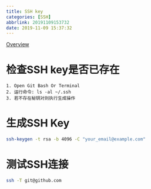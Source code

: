 ```yaml
---
title: SSH key
categories: [SSH]
abbrlink: 20191109153732
date: 2019-11-09 15:37:32
---
```

[Overview](https://help.github.com/en/github/authenticating-to-github/connecting-to-github-with-ssh)
# 检查SSH key是否已存在
```text
1. Open Git Bash Or Terminal
2. 运行命令: ls -al ~/.ssh
3. 若不存在秘钥对则执行生成操作
```
# 生成SSH Key
```bash
ssh-keygen -t rsa -b 4096 -C "your_email@example.com"
```
# 测试SSH连接
```bash
ssh -T git@github.com
```